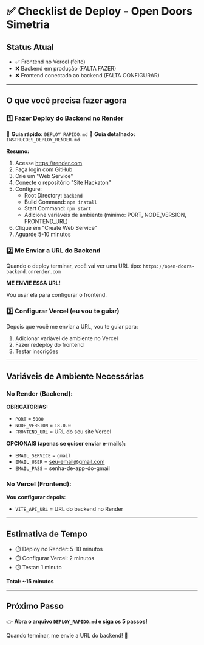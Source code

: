 # ✅ Checklist de Deploy - Open Doors Simetria

## Status Atual

- ✅ Frontend no Vercel (feito)
- ❌ Backend em produção (FALTA FAZER)
- ❌ Frontend conectado ao backend (FALTA CONFIGURAR)

---

## O que você precisa fazer agora

### 1️⃣ Fazer Deploy do Backend no Render

📖 **Guia rápido:** `DEPLOY_RAPIDO.md`
📖 **Guia detalhado:** `INSTRUCOES_DEPLOY_RENDER.md`

**Resumo:**
1. Acesse https://render.com
2. Faça login com GitHub
3. Crie um "Web Service"
4. Conecte o repositório "Site Hackaton"
5. Configure:
   - Root Directory: `backend`
   - Build Command: `npm install`
   - Start Command: `npm start`
   - Adicione variáveis de ambiente (mínimo: PORT, NODE_VERSION, FRONTEND_URL)
6. Clique em "Create Web Service"
7. Aguarde 5-10 minutos

### 2️⃣ Me Enviar a URL do Backend

Quando o deploy terminar, você vai ver uma URL tipo:
`https://open-doors-backend.onrender.com`

**ME ENVIE ESSA URL!**

Vou usar ela para configurar o frontend.

### 3️⃣ Configurar Vercel (eu vou te guiar)

Depois que você me enviar a URL, vou te guiar para:
1. Adicionar variável de ambiente no Vercel
2. Fazer redeploy do frontend
3. Testar inscrições

---

## Variáveis de Ambiente Necessárias

### No Render (Backend):

**OBRIGATÓRIAS:**
- `PORT` = `5000`
- `NODE_VERSION` = `18.0.0`
- `FRONTEND_URL` = URL do seu site Vercel

**OPCIONAIS (apenas se quiser enviar e-mails):**
- `EMAIL_SERVICE` = `gmail`
- `EMAIL_USER` = seu-email@gmail.com
- `EMAIL_PASS` = senha-de-app-do-gmail

### No Vercel (Frontend):

**Vou configurar depois:**
- `VITE_API_URL` = URL do backend no Render

---

## Estimativa de Tempo

- ⏱️ Deploy no Render: 5-10 minutos
- ⏱️ Configurar Vercel: 2 minutos
- ⏱️ Testar: 1 minuto

**Total: ~15 minutos**

---

## Próximo Passo

👉 **Abra o arquivo `DEPLOY_RAPIDO.md` e siga os 5 passos!**

Quando terminar, me envie a URL do backend! 🚀


